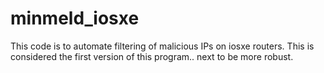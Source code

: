 # minmeld_iosxe
This code is to automate filtering of malicious IPs on iosxe routers.
This is considered the first version of this program.. next to be more robust.
